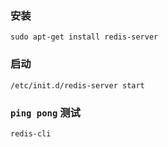### 安装

```shell
sudo apt-get install redis-server
```

### 启动

```shell
/etc/init.d/redis-server start
```

### `ping pong` 测试

```
redis-cli
```

